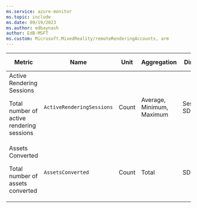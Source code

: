 ```yaml
---
ms.service: azure-monitor
ms.topic: include
ms.date: 09/19/2023
ms.author: edbaynash
author: EdB-MSFT
ms.custom: Microsoft.MixedReality/remoteRenderingAccounts, arm
---
```

  
  
|Metric|Name|Unit|Aggregation|Dimensions|Time Grains|DS Export|
|---|---|---|---|---|---|---|
|Active Rendering Sessions<p><p>Total number of active rendering sessions |`ActiveRenderingSessions` |Count |Average, Minimum, Maximum |SessionType, SDKVersion|PT1M, PT5M, PT1H, PT12H, P1D |Yes|
|Assets Converted<p><p>Total number of assets converted |`AssetsConverted` |Count |Total |SDKVersion|PT1M, PT5M, PT1H, PT12H, P1D |Yes|